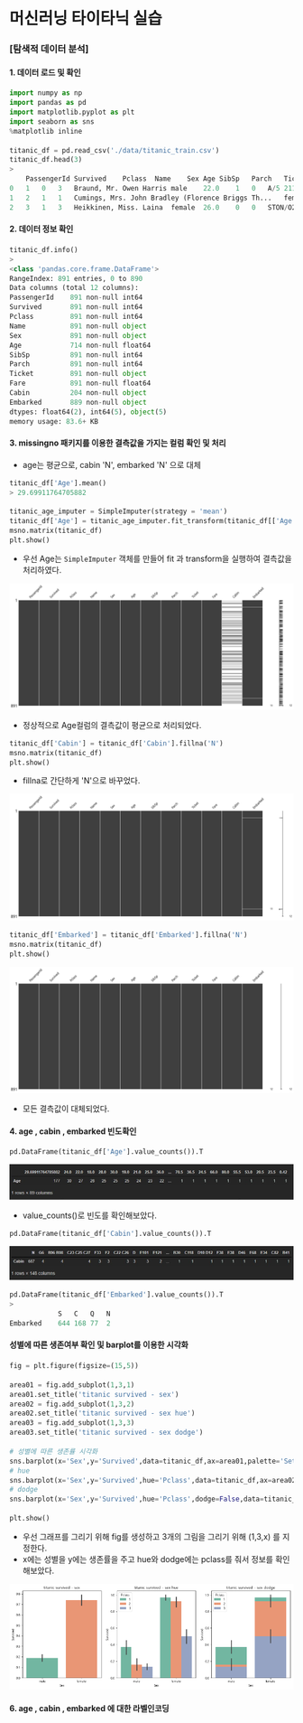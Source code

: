 # 머신러닝  타이타닉 실습

### [탐색적 데이터 분석]

#### 1. 데이터 로드 및 확인

```python
import numpy as np
import pandas as pd
import matplotlib.pyplot as plt
import seaborn as sns
%matplotlib inline

titanic_df = pd.read_csv('./data/titanic_train.csv')
titanic_df.head(3)
>
	PassengerId	Survived	Pclass	Name	Sex	Age	SibSp	Parch	Ticket	Fare	Cabin	Embarked
0	1	0	3	Braund, Mr. Owen Harris	male	22.0	1	0	A/5 21171	7.2500	NaN	S
1	2	1	1	Cumings, Mrs. John Bradley (Florence Briggs Th...	female	38.0	1	0	PC 17599	71.2833	C85	C
2	3	1	3	Heikkinen, Miss. Laina	female	26.0	0	0	STON/O2. 3101282	7.9250	NaN	S
```

#### 2. 데이터 정보 확인

```python
titanic_df.info()
>
<class 'pandas.core.frame.DataFrame'>
RangeIndex: 891 entries, 0 to 890
Data columns (total 12 columns):
PassengerId    891 non-null int64
Survived       891 non-null int64
Pclass         891 non-null int64
Name           891 non-null object
Sex            891 non-null object
Age            714 non-null float64
SibSp          891 non-null int64
Parch          891 non-null int64
Ticket         891 non-null object
Fare           891 non-null float64
Cabin          204 non-null object
Embarked       889 non-null object
dtypes: float64(2), int64(5), object(5)
memory usage: 83.6+ KB
```

####  3. missingno 패키지를 이용한 결측값을 가지는 컬럼 확인 및 처리

- age는 평균으로, cabin 'N', embarked 'N' 으로 대체

```python
titanic_df['Age'].mean()
> 29.69911764705882

titanic_age_imputer = SimpleImputer(strategy = 'mean')
titanic_df['Age'] = titanic_age_imputer.fit_transform(titanic_df[['Age']])
msno.matrix(titanic_df)
plt.show()
```

- 우선 Age는 `SimpleImputer` 객체를 만들어 fit 과 transform을 실행하여 결측값을 처리하였다.

![ml13](./img/ml13.png)

- 정상적으로 Age컬럼의 결측값이 평균으로 처리되었다.

```python
titanic_df['Cabin'] = titanic_df['Cabin'].fillna('N')
msno.matrix(titanic_df)
plt.show()
```

- fillna로 간단하게 'N'으로 바꾸었다.

![ml14](./img/ml14.png)

```python
titanic_df['Embarked'] = titanic_df['Embarked'].fillna('N')
msno.matrix(titanic_df)
plt.show()
```

![ml15](./img/ml15.png)

- 모든 결측값이 대체되었다.

#### 4. age , cabin , embarked 빈도확인

```python
pd.DataFrame(titanic_df['Age'].value_counts()).T
```

![ml16](./img/ml16.jpg)

- value_counts()로 빈도를 확인해보았다.

```python
pd.DataFrame(titanic_df['Cabin'].value_counts()).T
```

![ml17](./img/ml17.jpg)

```python
pd.DataFrame(titanic_df['Embarked'].value_counts()).T
>
			S	C	Q	N
Embarked	644	168	77	2
```

#### 성별에 따른 생존여부 확인 및 barplot를 이용한 시각화

```python
fig = plt.figure(figsize=(15,5))

area01 = fig.add_subplot(1,3,1)
area01.set_title('titanic survived - sex')
area02 = fig.add_subplot(1,3,2)
area02.set_title('titanic survived - sex hue')
area03 = fig.add_subplot(1,3,3)
area03.set_title('titanic survived - sex dodge')

# 성별에 따른 생존률 시각화
sns.barplot(x='Sex',y='Survived',data=titanic_df,ax=area01,palette='Set2')
# hue 
sns.barplot(x='Sex',y='Survived',hue='Pclass',data=titanic_df,ax=area02,palette='Set2')
# dodge
sns.barplot(x='Sex',y='Survived',hue='Pclass',dodge=False,data=titanic_df,ax=area03,palette='Set2')

plt.show()
```

- 우선 그래프를 그리기 위해 fig를 생성하고 3개의 그림을 그리기 위해 (1,3,x) 를 지정한다.
- x에는 성별을 y에는 생존률을 주고 hue와 dodge에는 pclass를 줘서 정보를 확인해보았다.

![ml17](./img/ml17.png)

#### 6. age , cabin , embarked 에 대한 라벨인코딩

